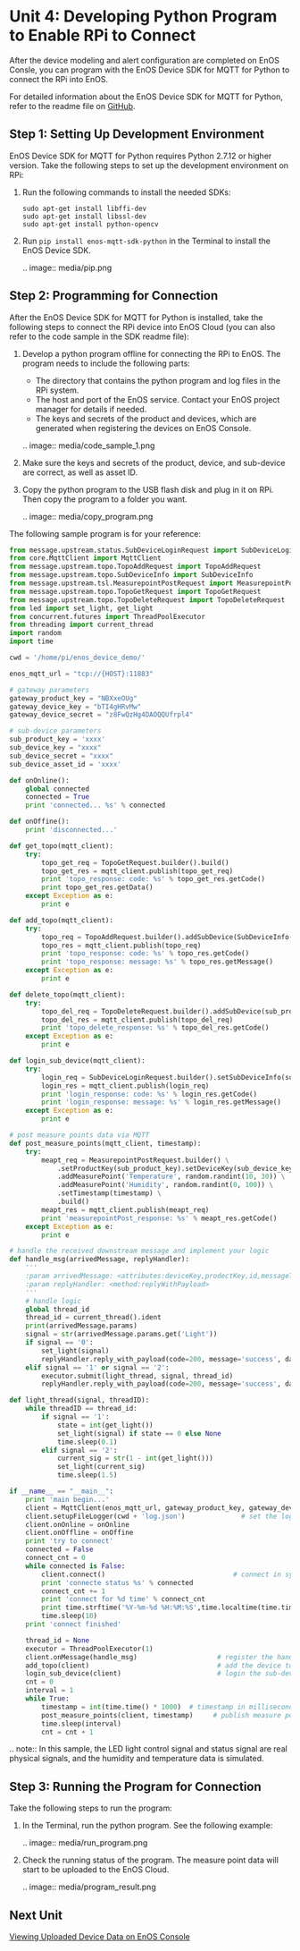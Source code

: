 # Unit 4: Developing Python Program to Enable RPi to Connect

After the device modeling and alert configuration are completed on EnOS Consle, you can program with the EnOS Device SDK for MQTT for Python to connect the RPi into EnOS.

For detailed information about the EnOS Device SDK for MQTT for Python, refer to the readme file on [GitHub](https://github.com/EnvisionIot/enos-mqtt-sdk-python).

## Step 1: Setting Up Development Environment

EnOS Device SDK for MQTT for Python requires Python 2.7.12 or higher version. Take the following steps to set up the development environment on RPi:

1. Run the following commands to install the needed SDKs:

   ```
   sudo apt-get install libffi-dev
   sudo apt-get install libssl-dev
   sudo apt-get install python-opencv
   ```

2. Run `pip install enos-mqtt-sdk-python` in the Terminal to install the EnOS Device SDK.

   .. image:: media/pip.png

## Step 2: Programming for Connection

After the EnOS Device SDK for MQTT for Python is installed, take the following steps to connect the RPi device into EnOS Cloud (you can also refer to the code sample in the SDK readme file):

1. Develop a python program offline for connecting the RPi to EnOS. The program needs to include the following parts:

   - The directory that contains the python program and log files in the RPi system.
   - The host and port of the EnOS service. Contact your EnOS project manager for details if needed.
   - The keys and secrets of the product and devices, which are generated when registering the devices on EnOS Console.

   .. image:: media/code_sample_1.png

2. Make sure the keys and secrets of the product, device, and sub-device are correct, as well as asset ID.

3. Copy the python program to the USB flash disk and plug in it on RPi. Then copy the program to a folder you want.

   .. image:: media/copy_program.png

The following sample program is for your reference:

```python
from message.upstream.status.SubDeviceLoginRequest import SubDeviceLoginRequest
from core.MqttClient import MqttClient
from message.upstream.topo.TopoAddRequest import TopoAddRequest
from message.upstream.topo.SubDeviceInfo import SubDeviceInfo
from message.upstream.tsl.MeasurepointPostRequest import MeasurepointPostRequest
from message.upstream.topo.TopoGetRequest import TopoGetRequest
from message.upstream.topo.TopoDeleteRequest import TopoDeleteRequest
from led import set_light, get_light
from concurrent.futures import ThreadPoolExecutor
from threading import current_thread
import random
import time

cwd = '/home/pi/enos_device_demo/'

enos_mqtt_url = "tcp://{HOST}:11883"

# gateway parameters
gateway_product_key = "NBXxeOUg"
gateway_device_key = "bTI4gHRvMw"
gateway_device_secret = "z8FwQzHg4DAOQQUfrpl4"

# sub-device parameters
sub_product_key = 'xxxx'
sub_device_key = "xxxx"
sub_device_secret = "xxxx"
sub_device_asset_id = 'xxxx'

def onOnline():
    global connected
    connected = True
    print 'connected... %s' % connected

def onOffine():
    print 'disconnected...'

def get_topo(mqtt_client):
    try:
        topo_get_req = TopoGetRequest.builder().build()
        topo_get_res = mqtt_client.publish(topo_get_req)
        print 'topo_response: code: %s' % topo_get_res.getCode()
        print topo_get_res.getData()
    except Exception as e:
        print e

def add_topo(mqtt_client):
    try:
        topo_req = TopoAddRequest.builder().addSubDevice(SubDeviceInfo(sub_product_key, sub_device_key, sub_device_secret)).build()
        topo_res = mqtt_client.publish(topo_req)
        print 'topo_response: code: %s' % topo_res.getCode()
        print 'topo_response: message: %s' % topo_res.getMessage()
    except Exception as e:
        print e

def delete_topo(mqtt_client):
    try:
        topo_del_req = TopoDeleteRequest.builder().addSubDevice(sub_product_key, sub_device_key).build()
        topo_del_res = mqtt_client.publish(topo_del_req)
        print 'topo_delete_response: %s' % topo_del_res.getCode()
    except Exception as e:
        print e

def login_sub_device(mqtt_client):
    try:
        login_req = SubDeviceLoginRequest.builder().setSubDeviceInfo(sub_product_key, sub_device_key, sub_device_secret).build()
        login_res = mqtt_client.publish(login_req)
        print 'login_response: code: %s' % login_res.getCode()
        print 'login_response: message: %s' % login_res.getMessage()
    except Exception as e:
        print e

# post measure points data via MQTT
def post_measure_points(mqtt_client, timestamp):
    try:
        meapt_req = MeasurepointPostRequest.builder() \
            .setProductKey(sub_product_key).setDeviceKey(sub_device_key) \
            .addMeasurePoint('Temperature', random.randint(10, 30)) \
            .addMeasurePoint('Humidity', random.randint(0, 100)) \
            .setTimestamp(timestamp) \
            .build()
        meapt_res = mqtt_client.publish(meapt_req)
        print 'measurepointPost_response: %s' % meapt_res.getCode()
    except Exception as e:
        print e

# handle the received downstream message and implement your logic
def handle_msg(arrivedMessage, replyHandler):
    '''
    :param arrivedMessage: <attributes:deviceKey,prodectKey,id,messageTopic,method,params,version>
    :param replyHandler: <method:replyWithPayload>
    '''
    # handle logic
    global thread_id
    thread_id = current_thread().ident
    print(arrivedMessage.params)
    signal = str(arrivedMessage.params.get('Light'))
    if signal == '0':
        set_light(signal)
        replyHandler.reply_with_payload(code=200, message='success', data=thread_id)
    elif signal == '1' or signal == '2':
        executor.submit(light_thread, signal, thread_id)
        replyHandler.reply_with_payload(code=200, message='success', data=thread_id)

def light_thread(signal, threadID):
    while threadID == thread_id:
        if signal == '1':
            state = int(get_light())
            set_light(signal) if state == 0 else None
            time.sleep(0.1)
        elif signal == '2':
            current_sig = str(1 - int(get_light()))
            set_light(current_sig)
            time.sleep(1.5)

if __name__ == "__main__":
    print 'main begin...'
    client = MqttClient(enos_mqtt_url, gateway_product_key, gateway_device_key, gateway_device_secret)
    client.setupFileLogger(cwd + 'log.json')              # set the log configuration in the SDK
    client.onOnline = onOnline
    client.onOffline = onOffine
    print 'try to connect'
    connected = False
    connect_cnt = 0
    while connected is False:
        client.connect()                                # connect in sync
        print 'connecte status %s' % connected
        connect_cnt += 1
        print 'connect for %d time' % connect_cnt
        print time.strftime('%Y-%m-%d %H:%M:%S',time.localtime(time.time()))
        time.sleep(10)
    print 'connect finished'

    thread_id = None
    executor = ThreadPoolExecutor(1)
    client.onMessage(handle_msg)                    # register the handle_msg
    add_topo(client)                                # add the device to the gateway as sub-device
    login_sub_device(client)                        # login the sub-device
    cnt = 0
    interval = 1
    while True:
        timestamp = int(time.time() * 1000)  # timestamp in milliseconds
        post_measure_points(client, timestamp)     # publish measure points data
        time.sleep(interval)
        cnt = cnt + 1
```

.. note:: In this sample, the LED light control signal and status signal are real physical signals, and the humidity and temperature data is simulated.

## Step 3: Running the Program for Connection

Take the following steps to run the program:

1. In the Terminal, run the python program. See the following example:

   .. image:: media/run_program.png

2. Check the running status of the program. The measure point data will start to be uploaded to the EnOS Cloud.

   .. image:: media/program_result.png

## Next Unit

[Viewing Uploaded Device Data on EnOS Console](viewing_data)
